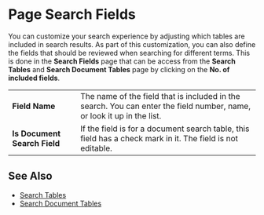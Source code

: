 # Page Search Fields

You can customize your search experience by adjusting which tables are included in search results. As part of this customization, you can also define the fields that should be reviewed when searching for different terms. This is done in the **Search Fields** page that can be access from the **Search Tables** and **Search Document Tables** page by clicking on the **No. of included fields**.

|                              |                                                                                                                        |
|------------------------------|------------------------------------------------------------------------------------------------------------------------|
| **Field Name**               | The name of the field that is included in the search. You can enter the field number, name, or look it up in the list. |
| **Is Document Search Field** | If the field is for a document search table, this field has a check mark in it. The field is not editable.             |

## See Also

- [Search Tables](page-search-tables.md)
- [Search Document Tables](page-search-document-tables.md)
